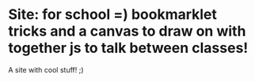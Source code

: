 # Site: for school =) bookmarklet tricks and a canvas to draw on with together js to talk between classes!
A site with cool stuff! ;)
